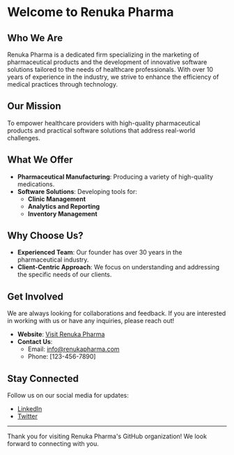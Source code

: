 # Welcome to Renuka Pharma

## Who We Are

Renuka Pharma is a dedicated firm specializing in the marketing of pharmaceutical products and the development of innovative software solutions tailored to the needs of healthcare professionals. With over 10 years of experience in the industry, we strive to enhance the efficiency of medical practices through technology.

## Our Mission

To empower healthcare providers with high-quality pharmaceutical products and practical software solutions that address real-world challenges.

## What We Offer

- **Pharmaceutical Manufacturing**: Producing a variety of high-quality medications.
- **Software Solutions**: Developing tools for:
  - **Clinic Management**
  - **Analytics and Reporting**
  - **Inventory Management**

## Why Choose Us?

- **Experienced Team**: Our founder has over 30 years in the pharmaceutical industry.
- **Client-Centric Approach**: We focus on understanding and addressing the specific needs of our clients.

## Get Involved

We are always looking for collaborations and feedback. If you are interested in working with us or have any inquiries, please reach out!

- **Website**: [Visit Renuka Pharma](https://www.renukapharma.com) <!-- Replace with actual website -->
- **Contact Us**: 
  - Email: [info@renukapharma.com](mailto:info@renukapharma.com)
  - Phone: [123-456-7890] <!-- Replace with actual phone number -->

## Stay Connected

Follow us on our social media for updates:

- [LinkedIn](https://www.linkedin.com/company/renukapharma) <!-- Replace with actual link -->
- [Twitter](https://twitter.com/renukapharma) <!-- Replace with actual link -->

---

Thank you for visiting Renuka Pharma's GitHub organization! We look forward to connecting with you.
